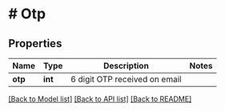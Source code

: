 # # Otp

## Properties

Name | Type | Description | Notes
------------ | ------------- | ------------- | -------------
**otp** | **int** | 6 digit OTP received on email |

[[Back to Model list]](../../README.md#models) [[Back to API list]](../../README.md#endpoints) [[Back to README]](../../README.md)
